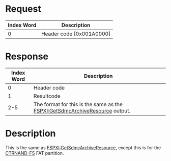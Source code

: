 # Request

| Index Word | Description                |
|------------|----------------------------|
| 0          | Header code \[0x001A0000\] |

# Response

| Index Word | Description                                                                                                            |
|------------|------------------------------------------------------------------------------------------------------------------------|
| 0          | Header code                                                                                                            |
| 1          | Resultcode                                                                                                             |
| 2-5        | The format for this is the same as the [FSPXI:GetSdmcArchiveResource](FSPXI:GetSdmcArchiveResource "wikilink") output. |

# Description

This is the same as
[FSPXI:GetSdmcArchiveResource](FSPXI:GetSdmcArchiveResource "wikilink"),
except this is for the [CTRNAND-FS](Flash_Filesystem "wikilink") FAT
partition.